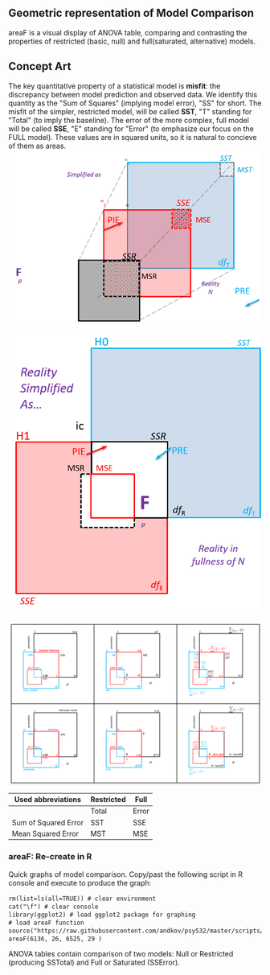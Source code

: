 Geometric representation of Model Comparison
---

areaF is a visual display of ANOVA table, comparing and contrasting the properties of restricted (basic, null) and full(saturated, alternative) models.

## Concept Art

The key quantitative property of a statistical model is **misfit**: the discrepancy between model prediction and  observed data. We identify  this quantity as the "Sum of Squares" (implying model error), "SS" for short. The misfit of the simpler, restricted model, will be called **SST**, "T" standing for "Total" (to imply the baseline). The error of the more complex, full model will be called **SSE**, "E" standing for "Error" (to emphasize our focus on the FULL model).  These values are in squared units, so it is natural to concieve of them as areas.
![prototype3](./libs/images/prototype3.png)


![prototype2](./libs/images/prototype2.png)

![prototype1](./libs/images/prototype1.png)


| Used abbreviations        | Restricted  | Full  |
|---|---|---|
|  | Total  | Error   |
|Sum of Squared Error  | SST  | SSE |
|Mean Squared Error   | MST   | MSE   |



### areaF: Re-create in R
Quick graphs of model comparison. Copy/past the following script in R console and execute to produce the graph: 
```
rm(list=ls(all=TRUE)) # clear environment
cat("\f") # clear console
library(ggplot2) # load ggplot2 package for graphing
# load areaF function
source("https://raw.githubusercontent.com/andkov/psy532/master/scripts/graphs/areaF_graphing.R")
areaF(6136, 26, 6525, 29 )
```

ANOVA tables contain comparison of two models:  Null or Restricted (producing SSTotal) and Full or Saturated (SSError). 